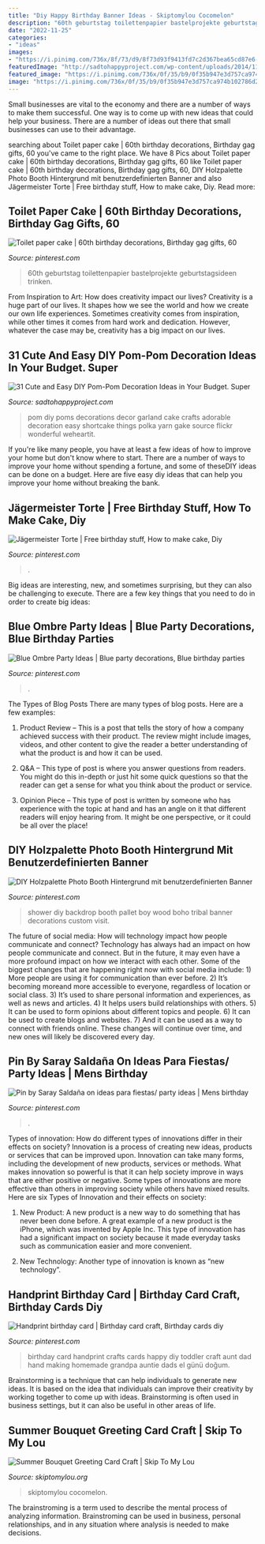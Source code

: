 ```yaml
---
title: "Diy Happy Birthday Banner Ideas - Skiptomylou Cocomelon"
description: "60th geburtstag toilettenpapier bastelprojekte geburtstagsideen trinken"
date: "2022-11-25"
categories:
- "ideas"
images:
- "https://i.pinimg.com/736x/8f/73/d9/8f73d93f9413fd7c2d367bea65cd87e6--dad-birthday--years-birthday-men.jpg"
featuredImage: "http://sadtohappyproject.com/wp-content/uploads/2014/11/diy-pom-pom-decorations-diy-pom-pom-home-decor7.jpg"
featured_image: "https://i.pinimg.com/736x/0f/35/b9/0f35b947e3d757ca974b102786d24bce.jpg"
image: "https://i.pinimg.com/736x/0f/35/b9/0f35b947e3d757ca974b102786d24bce.jpg"
---
```



Small businesses are vital to the economy and there are a number of ways to make them successful. One way is to come up with new ideas that could help your business. There are a number of ideas out there that small businesses can use to their advantage.

	

		
searching about Toilet paper cake | 60th birthday decorations, Birthday gag gifts, 60 you've came to the right place. We have 8 Pics about Toilet paper cake | 60th birthday decorations, Birthday gag gifts, 60 like Toilet paper cake | 60th birthday decorations, Birthday gag gifts, 60, DIY Holzpalette Photo Booth Hintergrund mit benutzerdefinierten Banner and also Jägermeister Torte | Free birthday stuff, How to make cake, Diy. Read more:
		
    
## Toilet Paper Cake | 60th Birthday Decorations, Birthday Gag Gifts, 60

<img loading=lazy src="https://i.pinimg.com/736x/0f/35/b9/0f35b947e3d757ca974b102786d24bce.jpg" onerror="this.onerror=null;this.src='https://tse2.mm.bing.net/th?id=OIP.8fUKiZchYn4xoPwHo1TaOAHaJ3&amp;pid=15.1';" alt="Toilet paper cake | 60th birthday decorations, Birthday gag gifts, 60">

_Source: pinterest.com_

>60th geburtstag toilettenpapier bastelprojekte geburtstagsideen trinken. 

	

From Inspiration to Art: How does creativity impact our lives?
Creativity is a huge part of our lives. It shapes how we see the world and how we create our own life experiences. Sometimes creativity comes from inspiration, while other times it comes from hard work and dedication. However, whatever the case may be, creativity has a big impact on our lives.

    
## 31 Cute And Easy DIY Pom-Pom Decoration Ideas In Your Budget. Super

<img loading=lazy src="http://sadtohappyproject.com/wp-content/uploads/2014/11/diy-pom-pom-decorations-diy-pom-pom-home-decor7.jpg" onerror="this.onerror=null;this.src='https://tse2.mm.bing.net/th?id=OIP.pdA35cM1Ww1ZGVFcP7r-rwHaJ4&amp;pid=15.1';" alt="31 Cute and Easy DIY Pom-Pom Decoration Ideas in Your Budget. Super">

_Source: sadtohappyproject.com_

>pom diy poms decorations decor garland cake crafts adorable decoration easy shortcake things polka yarn gake source flickr wonderful weheartit. 

	

If you're like many people, you have at least a few ideas of how to improve your home but don't know where to start. There are a number of ways to improve your home without spending a fortune, and some of theseDIY ideas can be done on a budget. Here are five easy diy ideas that can help you improve your home without breaking the bank.

    
## Jägermeister Torte | Free Birthday Stuff, How To Make Cake, Diy

<img loading=lazy src="https://i.pinimg.com/736x/21/e5/50/21e550fec5497850b7de1d2248561fd7.jpg" onerror="this.onerror=null;this.src='https://tse3.mm.bing.net/th?id=OIP.uCzYQMt3Jl79wyS6nkCOFAHaJ3&amp;pid=15.1';" alt="Jägermeister Torte | Free birthday stuff, How to make cake, Diy">

_Source: pinterest.com_

>. 

	

Big ideas are interesting, new, and sometimes surprising, but they can also be challenging to execute. There are a few key things that you need to do in order to create big ideas:

    
## Blue Ombre Party Ideas | Blue Party Decorations, Blue Birthday Parties

<img loading=lazy src="https://i.pinimg.com/736x/b4/43/b7/b443b7c9b5d1ed5c95f2b2ccb1c40cb0.jpg" onerror="this.onerror=null;this.src='https://tse1.mm.bing.net/th?id=OIP.KOlrCaYqKCL7o1oovEmWCAHaJ7&amp;pid=15.1';" alt="Blue Ombre Party Ideas | Blue party decorations, Blue birthday parties">

_Source: pinterest.com_

>. 

	

The Types of Blog Posts
There are many types of blog posts. Here are a few examples:
1. Product Review – This is a post that tells the story of how a company achieved success with their product. The review might include images, videos, and other content to give the reader a better understanding of what the product is and how it can be used.

2. Q&A – This type of post is where you answer questions from readers. You might do this in-depth or just hit some quick questions so that the reader can get a sense for what you think about the product or service.

3. Opinion Piece – This type of post is written by someone who has experience with the topic at hand and has an angle on it that different readers will enjoy hearing from. It might be one perspective, or it could be all over the place!


    
## DIY Holzpalette Photo Booth Hintergrund Mit Benutzerdefinierten Banner

<img loading=lazy src="https://i.pinimg.com/736x/dd/2b/3c/dd2b3c31c793bab248ba8050ce8c3740.jpg" onerror="this.onerror=null;this.src='https://tse4.mm.bing.net/th?id=OIP.It9xL6iDHvofWn-oy356_AHaOk&amp;pid=15.1';" alt="DIY Holzpalette Photo Booth Hintergrund mit benutzerdefinierten Banner">

_Source: pinterest.com_

>shower diy backdrop booth pallet boy wood boho tribal banner decorations custom visit. 

	

The future of social media: How will technology impact how people communicate and connect?
Technology has always had an impact on how people communicate and connect. But in the future, it may even have a more profound impact on how we interact with each other. Some of the biggest changes that are happening right now with social media include: 1) More people are using it for communication than ever before. 2) It’s becoming moreand more accessible to everyone, regardless of location or social class. 3) It’s used to share personal information and experiences, as well as news and articles. 4) It helps users build relationships with others. 5) It can be used to form opinions about different topics and people. 6) It can be used to create blogs and websites. 7) And it can be used as a way to connect with friends online. These changes will continue over time, and new ones will likely be discovered every day.

    
## Pin By Saray Saldaña On Ideas Para Fiestas/ Party Ideas | Mens Birthday

<img loading=lazy src="https://i.pinimg.com/736x/8f/73/d9/8f73d93f9413fd7c2d367bea65cd87e6--dad-birthday--years-birthday-men.jpg" onerror="this.onerror=null;this.src='https://tse4.mm.bing.net/th?id=OIP.47aCys8ys5HshMmbkB14zwHaJ6&amp;pid=15.1';" alt="Pin by Saray Saldaña on ideas para fiestas/ party ideas | Mens birthday">

_Source: pinterest.com_

>. 

	

Types of innovation: How do different types of innovations differ in their effects on society?
Innovation is a process of creating new ideas, products or services that can be improved upon. Innovation can take many forms, including the development of new products, services or methods. What makes innovation so powerful is that it can help society improve in ways that are either positive or negative. Some types of innovations are more effective than others in improving society while others have mixed results. Here are six Types of Innovation and their effects on society: 
1) New Product: A new product is a new way to do something that has never been done before. A great example of a new product is the iPhone, which was invented by Apple Inc. This type of innovation has had a significant impact on society because it made everyday tasks such as communication easier and more convenient. 

2) New Technology: Another type of innovation is known as “new technology”.

    
## Handprint Birthday Card | Birthday Card Craft, Birthday Cards Diy

<img loading=lazy src="https://i.pinimg.com/736x/fe/72/a2/fe72a2b2bf75d6a919c1fa54b01598c2--handprint-birthday-card-birthday-crafts.jpg" onerror="this.onerror=null;this.src='https://tse4.mm.bing.net/th?id=OIP.WnBfEzt-HLmsJ48t_43wDQHaJ3&amp;pid=15.1';" alt="Handprint birthday card | Birthday card craft, Birthday cards diy">

_Source: pinterest.com_

>birthday card handprint crafts cards happy diy toddler craft aunt dad hand making homemade grandpa auntie dads el günü doğum. 

	

Brainstorming is a technique that can help individuals to generate new ideas. It is based on the idea that individuals can improve their creativity by working together to come up with ideas. Brainstorming is often used in business settings, but it can also be useful in other areas of life.

    
## Summer Bouquet Greeting Card Craft | Skip To My Lou

<img loading=lazy src="https://www.skiptomylou.org/wp-content/uploads/2014/08/Kids-birthday-card-craft-ideas-1.jpg" onerror="this.onerror=null;this.src='https://tse2.mm.bing.net/th?id=OIP.8zra5fBs8qwBDKjpht9NUQHaJ5&amp;pid=15.1';" alt="Summer Bouquet Greeting Card Craft | Skip To My Lou">

_Source: skiptomylou.org_

>skiptomylou cocomelon. 

	

The brainstroming is a term used to describe the mental process of analyzing information. Brainstroming can be used in business, personal relationships, and in any situation where analysis is needed to make decisions.

